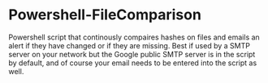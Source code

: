 # Powershell-FileComparison
Powershell script that continously compaires hashes on files and emails an alert if they have changed or if they are missing. Best if used by a SMTP server on your network but the Google public SMTP server is in the script by default, and of course your email needs to be entered into the script as well. 
